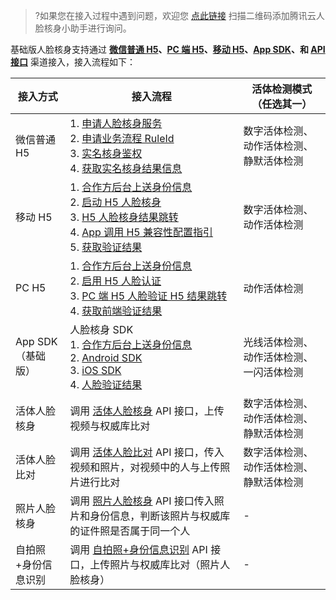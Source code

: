 >?如果您在接入过程中遇到问题，欢迎您 [点此链接](https://cloud.tencent.com/document/product/1007/56130) 扫描二维码添加腾讯云人脸核身小助手进行询问。

基础版人脸核身支持通过 **[微信普通 H5](https://cloud.tencent.com/document/product/1007/49538)、[PC 端 H5](https://cloud.tencent.com/document/product/1007/35893)、[移动 H5](https://cloud.tencent.com/document/product/1007/35883)、[App SDK](https://cloud.tencent.com/document/product/1007/35866)、和 [API 接口](https://cloud.tencent.com/document/api/1007/31818)** 渠道接入，接入流程如下：

| 接入方式            | 接入流程                                                     | 活体检测模式（任选其一）                 |
| ------------------- | ------------------------------------------------------------ | ---------------------------------------- |
| 微信普通 H5         | 1. [申请人脸核身服务](https://cloud.tencent.com/apply/p/shcgszvmppc)<br>2. [申请业务流程 RuleId](https://console.cloud.tencent.com/faceid) <br>3.  [实名核身鉴权](https://cloud.tencent.com/document/product/1007/31816)<br>4. [获取实名核身结果信息](https://cloud.tencent.com/document/product/1007/41957) | 数字活体检测、动作活体检测、静默活体检测 |
| 移动 H5     | 1.	[合作方后台上送身份信息](https://cloud.tencent.com/document/product/1007/61073)<br>2. [启动 H5 人脸核身](https://cloud.tencent.com/document/product/1007/61074)<br>3. [H5 人脸核身结果跳转](https://cloud.tencent.com/document/product/1007/61075)<br>4. [App 调用 H5 兼容性配置指引](https://cloud.tencent.com/document/product/1007/61076)<br>5. [获取验证结果](https://cloud.tencent.com/document/product/1007/61301) | 数字活体检测、动作活体检测               |
| PC H5               | 1.	[合作方后台上送身份信息](https://cloud.tencent.com/document/product/1007/35893)<br>2. [启用 H5 人脸认证](https://cloud.tencent.com/document/product/1007/35894)<br>3.	[PC 端 H5 人脸验证 H5 结果跳转](https://cloud.tencent.com/document/product/1007/35895)<br>4.	[获取前端验证结果](https://cloud.tencent.com/document/product/1007/35897) | 动作活体检测                             |
| App SDK（基础版）             | 人脸核身 SDK<br>1.	[合作方后台上送身份信息](https://cloud.tencent.com/document/product/1007/35866)<br>2.	[Android SDK](https://cloud.tencent.com/document/product/1007/35868)<br>3. [iOS SDK](https://cloud.tencent.com/document/product/1007/35874)<br>4.	[人脸验证结果]( https://cloud.tencent.com/document/product/1007/35879)<br> | 光线活体检测、动作活体检测、一闪活体检测 |
| 活体人脸核身        | 调用 [活体人脸核身](https://cloud.tencent.com/document/api/1007/31818) API 接口，上传视频与权威库比对 | 数字活体检测、动作活体检测、静默活体检测 |
| 活体人脸比对        | 调用 [活体人脸比对](https://cloud.tencent.com/document/api/1007/31819) API 接口，传入视频和照片，对视频中的人与上传照片进行比对 | 数字活体检测、动作活体检测、静默活体检测 |
| 照片人脸核身        | 调用 [照片人脸核身](https://cloud.tencent.com/document/product/1007/31820) API 接口传入照片和身份信息，判断该照片与权威库的证件照是否属于同一个人 | -                                        |
| 自拍照+身份信息识别 | 调用 [自拍照+身份信息识别](https://cloud.tencent.com/document/product/1007/35918) API 接口，上传照片与权威库比对（照片人脸核身） | -                                        |



